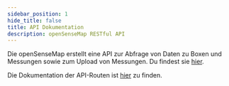 ```yaml
---
sidebar_position: 1
hide_title: false
title: API Dokumentation
description: openSenseMap RESTful API
---
```


Die openSenseMap erstellt eine API zur Abfrage von Daten zu Boxen und Messungen sowie zum Upload von Messungen. Du findest sie [hier](https://api.opensensemap.org/).

Die Dokumentation der API-Routen ist [hier](https://docs.opensensemap.org) zu finden.
